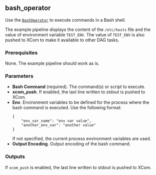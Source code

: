 ## bash_operator

Use the [`BashOperator`](https://airflow.apache.org/docs/apache-airflow/1.10.12/howto/operator/bash.html) to execute commands in a Bash shell.

The example pipeline displays the content of the `/etc/hosts` file and the value of environment variable `TEST_ENV`. The value of `TEST_ENV` is also pushed to XCom to make it available to other DAG tasks.

### Prerequisites

None. The example pipeline should work as is.

### Parameters

- **Bash Command** (required). The command(s) or script to execute.
- **xcom_push**. If enabled, the last line written to stdout is pushed to XCom. 
- **Env**. Environment variables to be defined for the process where the bash command is executed. Use the following format:
  ```
  {
      "env_var_name": "env var value",
      "another_env_var": "another value" 
  }
  ```
  If not specified, the current process environment variables are used.
- **Output Encoding**. Output encoding of the bash command.

### Outputs

If `xcom_push` is enabled, the last line written to stdout is pushed to XCom. 